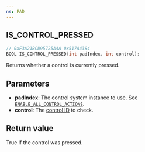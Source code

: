 ```yaml
---
ns: PAD
---
```

## IS_CONTROL_PRESSED

```c
// 0xF3A21BCD95725A4A 0x517A4384
BOOL IS_CONTROL_PRESSED(int padIndex, int control);
```

Returns whether a control is currently pressed.

## Parameters
* **padIndex**: The control system instance to use. See [`ENABLE_ALL_CONTROL_ACTIONS`](#_0xA5FFE9B05F199DE7).
* **control**: The [control ID](https://docs.fivem.net/docs/game-references/controls/#controls) to check.

## Return value
True if the control was pressed.